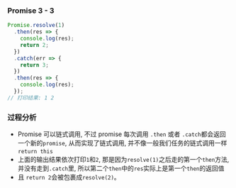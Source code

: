 ### Promise 3 - 3

```js
Promise.resolve(1)
  .then(res => {
    console.log(res);
    return 2;
  })
  .catch(err => {
    return 3;
  })
  .then(res => {
    console.log(res);
  });
// 打印结果: 1 2
```

### 过程分析
- Promise 可以链式调用, 不过 promise 每次调用 `.then` 或者 `.catch`都会返回一个新的`promise`, 从而实现了链式调用, 并不像一般我们任务的链式调用一样 `return this`
- 上面的输出结果依次打印`1`和`2`, 那是因为`resolve(1)`之后走的第一个`then`方法,并没有走到`.catch`里, 所以第二个`then`中的`res`实际上是第一个`then`的返回值
- 且 `return 2`会被包裹成`resolve(2)`。